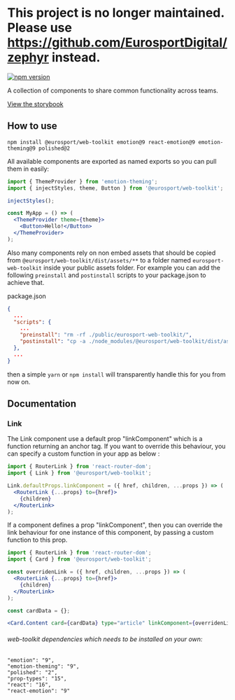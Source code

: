 # This project is no longer maintained. Please use https://github.com/EurosportDigital/zephyr instead.

<p>
<a href="https://www.npmjs.com/package/@eurosport/web-toolkit">
    <img src="https://img.shields.io/npm/v/@eurosport/web-toolkit.svg"
         alt="npm version">
 </a>
</p>

A collection of components to share common functionality across teams.

[View the storybook](https://es-web-toolkit.netlify.com)

## How to use

`npm install @eurosport/web-toolkit emotion@9 react-emotion@9 emotion-theming@9 polished@2`

All available components are exported as named exports so you can pull them in easily:

```jsx
import { ThemeProvider } from 'emotion-theming';
import { injectStyles, theme, Button } from '@eurosport/web-toolkit';

injectStyles();

const MyApp = () => (
  <ThemeProvider theme={theme}>
    <Button>Hello!</Button>
  </ThemeProvider>
);
```

Also many components rely on non embed assets that should be copied from `@eurosport/web-toolkit/dist/assets/**` to a folder named `eurosport-web-toolkit` inside your public assets folder. For example you can add the following `preinstall` and `postinstall` scripts to your package.json to achieve that.

package.json

```json
{
  ...
  "scripts": {
    ...
    "preinstall": "rm -rf ./public/eurosport-web-toolkit/",
    "postinstall": "cp -a ./node_modules/@eurosport/web-toolkit/dist/assets/. ./public/eurosport-web-toolkit/"
  },
  ...
}
```

then a simple `yarn` or `npm install` will transparently handle this for you from now on.

## Documentation

### Link

The Link component use a default prop "linkComponent" which is a function returning an anchor tag. If you want to override this behaviour, you can specify a custom function in your app as below :

```jsx
import { RouterLink } from 'react-router-dom';
import { Link } from '@eurosport/web-toolkit';

Link.defaultProps.linkComponent = ({ href, children, ...props }) => (
  <RouterLink {...props} to={href}>
    {children}
  </RouterLink>
);
```

If a component defines a prop "linkComponent", then you can override the link behaviour for one instance of this component, by passing a custom function to this prop.

```jsx
import { RouterLink } from 'react-router-dom';
import { Card } from '@eurosport/web-toolkit';

const overridenLink = ({ href, children, ...props }) => (
  <RouterLink {...props} to={href}>
    {children}
  </RouterLink>
);

const cardData = {};

<Card.Content card={cardData} type="article" linkComponent={overridenLink} />;
```

###### web-toolkit dependencies which needs to be installed on your own:

```
"emotion": "9",
"emotion-theming": "9",
"polished": "2",
"prop-types": "15",
"react": "16",
"react-emotion": "9"
```
